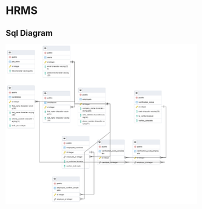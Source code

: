 # HRMS

## Sql Diagram
![resim](https://github.com/icimidemirag/JavaReactCamp/blob/main/hrms/database.png "hrms_db")
